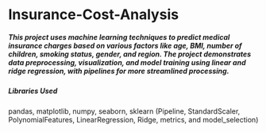 # Insurance-Cost-Analysis

##### This project uses machine learning techniques to predict medical insurance charges based on various factors like age, BMI, number of children, smoking status, gender, and region. The project demonstrates data preprocessing, visualization, and model training using linear and ridge regression, with pipelines for more streamlined processing.

##### Libraries Used

pandas, matplotlib, numpy, seaborn, sklearn (Pipeline, StandardScaler, PolynomialFeatures, LinearRegression, Ridge, metrics, and model_selection)


